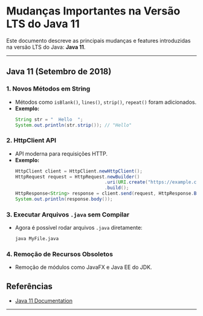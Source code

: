 # Mudanças Importantes na Versão LTS do **Java 11**

Este documento descreve as principais mudanças e features introduzidas na versão LTS do Java:  **Java 11**.

---

## Java 11 (Setembro de 2018)

### 1. **Novos Métodos em String**

- Métodos como `isBlank()`, `lines()`, `strip()`, `repeat()` foram adicionados.
- **Exemplo:**
  ```java
  String str = "  Hello  ";
  System.out.println(str.strip()); // "Hello"
  ```

### 2. **HttpClient API**

- API moderna para requisições HTTP.
- **Exemplo:**
  ```java
  HttpClient client = HttpClient.newHttpClient();
  HttpRequest request = HttpRequest.newBuilder()
                                   .uri(URI.create("https://example.com"))
                                   .build();
  HttpResponse<String> response = client.send(request, HttpResponse.BodyHandlers.ofString());
  System.out.println(response.body());
  ```

### 3. **Executar Arquivos `.java` sem Compilar**

- Agora é possível rodar arquivos `.java` diretamente:
  ```bash
  java MyFile.java
  ```

### 4. **Remoção de Recursos Obsoletos**

- Remoção de módulos como JavaFX e Java EE do JDK.


## Referências

- [Java 11 Documentation](https://docs.oracle.com/en/java/javase/11/)

---

